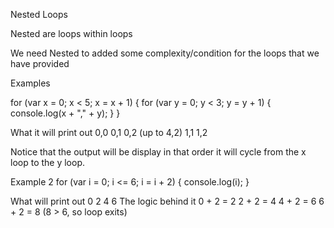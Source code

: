 Nested Loops

Nested are loops within loops

We need Nested to added some complexity/condition for the loops that we have provided

Examples

for (var x = 0; x < 5; x = x + 1) {
  for (var y = 0; y < 3; y = y + 1) {
    console.log(x + "," + y);
  }
}

What it will print out
0,0
0,1
0,2 (up to 4,2)
1,1
1,2

Notice that the output will be display in that order it will cycle from the x loop to the y loop.

Example 2
for (var i = 0; i <= 6; i = i + 2) {
  console.log(i);
}

What will print out
0 2 4 6
The logic behind it
0 + 2 = 2
2 + 2 = 4
4 + 2 = 6
6 + 2 = 8 (8 > 6, so loop exits)